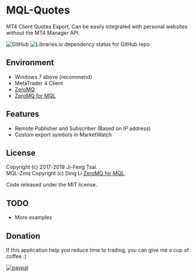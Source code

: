 # MQL-Quotes

MT4 Client Quotes Export, Can be easily integrated with personal websites without the MT4 Manager API.

![GitHub](https://img.shields.io/github/license/jiowcl/MQL-Quotes.svg)
![Libraries.io dependency status for GitHub repo](https://img.shields.io/librariesio/github/dingmaotu/mql-zmq.svg)

## Environment

-  Windows 7 above (recommend)
-  MetaTrader 4 Client
-  [ZeroMQ](https://github.com/zeromq)
-  [ZeroMQ for MQL](https://github.com/dingmaotu/mql-zmq)

## Features

-  Remote Publisher and Subscriber (Based on IP address)
-  Custom export symbols in MarketWatch

## License

Copyright (c) 2017-2019 Ji-Feng Tsai.<br/>
MQL-Zmq Copyright (c) Ding Li [ZeroMQ for MQL](https://github.com/dingmaotu).

Code released under the MIT license.

## TODO

-  More examples

## Donation

If this application help you reduce time to trading, you can give me a cup of coffee :)

[![paypal](https://www.paypalobjects.com/en_US/TW/i/btn/btn_donateCC_LG.gif)](https://www.paypal.com/cgi-bin/webscr?cmd=_s-xclick&hosted_button_id=3RNMD6Q3B495N&source=url)
